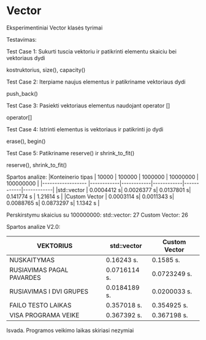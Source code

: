 # Vector
Eksperimentiniai Vector klasės tyrimai

Testavimas:

Test Case 1: Sukurti tuscia vektoriu ir patikrinti elementu skaiciu bei vektoriaus dydi

kostruktorius, size(), capacity()

Test Case 2: Iterpiame naujus elementus ir patikriname vektoriaus dydi

push_back()

Test Case 3: Pasiekti vektoriaus elementus naudojant operator []

operator[]

Test Case 4: Istrinti elementus is vektoriaus ir patikrinti jo dydi

erase(), begin()

Test Case 5: Patikriname reserve() ir shrink_to_fit()

reserve(), shrink_to_fit()


Spartos analize:
|Konteinerio tipas  | 10000      | 100000     | 1000000    | 10000000   | 100000000  |
|------------------ |------------|------------|------------|------------|------------|
|std::vector        | 0.0004412 s| 0.0026377 s| 0.0137801 s| 0.141774 s | 1.21614 s  |
|Custom Vector      | 0.0003114 s| 0.0011343 s| 0.0088765 s| 0.0873297 s| 1.1342 s   |

Perskirstymu skaicius su 100000000:
std::vector: 27
Custom Vector: 26

Spartos analize V2.0:



|VEKTORIUS                         | std::vector | Custom Vector |
|----------------------------------|------------|-------------|
|NUSKAITYMAS                       | 0.16243 s. | 0.1585 s. |
|RUSIAVIMAS PAGAL PAVARDES         | 0.0716114 s. | 0.0723249 s. |
|RUSIAVIMAS I DVI GRUPES           | 0.0184189 s. | 0.0200033 s. |
|FAILO TESTO LAIKAS                | 0.357018 s. | 0.354925 s. |
|VISA PROGRAMA VEIKE               | 0.367392 s. | 0.367198 s. |

Isvada. Programos veikimo laikas skiriasi nezymiai




